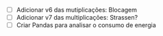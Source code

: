 - [ ] Adicionar v6 das mutiplicações: Blocagem
- [ ] Adicionar v7 das multiplicações: Strassen?
- [ ] Criar Pandas para analisar o consumo de energia
